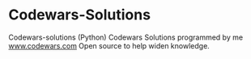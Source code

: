 # Codewars-Solutions
Codewars-solutions (Python)
Codewars Solutions programmed by me www.codewars.com
Open source to help widen knowledge.
